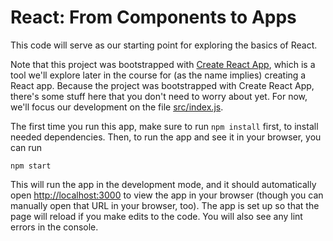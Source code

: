 # React: From Components to Apps

This code will serve as our starting point for exploring the basics of React.

Note that this project was bootstrapped with [Create React App](https://github.com/facebook/create-react-app), which is a tool we'll explore later in the course for (as the name implies) creating a React app.  Because the project was bootstrapped with Create React App, there's some stuff here that you don't need to worry about yet.  For now, we'll focus our development on the file [src/index.js](src/index.js).

The first time you run this app, make sure to run `npm install` first, to install needed dependencies.  Then, to run the app and see it in your browser, you can run
```
npm start
```
This will run the app in the development mode, and it should automatically open [http://localhost:3000](http://localhost:3000) to view the app in your browser (though you can manually open that URL in your browser, too).  The app is set up so that the page will reload if you make edits to the code.  You will also see any lint errors in the console.
